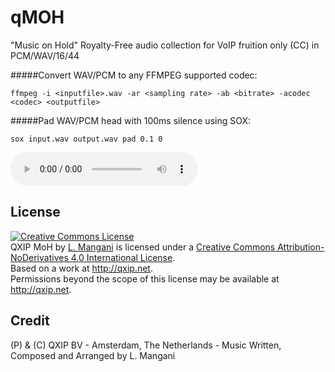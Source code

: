 # qMOH
"Music on Hold" Royalty-Free audio collection for VoIP fruition only (CC) in PCM/WAV/16/44




#####Convert WAV/PCM to any FFMPEG supported codec:
```
ffmpeg -i <inputfile>.wav -ar <sampling rate> -ab <bitrate> -acodec <codec> <outputfile>
```

#####Pad WAV/PCM head with 100ms silence using SOX:
```
sox input.wav output.wav pad 0.1 0
```


<audio controls src="https://github.com/QXIP/qMOH/blob/master/atmospheric/qMOH-bet_on_nervous.wav?raw=true"></audio>

## License

<a rel="license" href="http://creativecommons.org/licenses/by-nd/4.0/"><img alt="Creative Commons License" style="border-width:0" src="https://i.creativecommons.org/l/by-nd/4.0/88x31.png" /></a><br /><span xmlns:dct="http://purl.org/dc/terms/" href="http://purl.org/dc/dcmitype/Sound" property="dct:title" rel="dct:type">QXIP MoH</span> by <a xmlns:cc="http://creativecommons.org/ns#" href="http://qxip.net" property="cc:attributionName" rel="cc:attributionURL">L. Mangani</a> is licensed under a <a rel="license" href="http://creativecommons.org/licenses/by-nd/4.0/">Creative Commons Attribution-NoDerivatives 4.0 International License</a>.<br />Based on a work at <a xmlns:dct="http://purl.org/dc/terms/" href="http://qxip.net" rel="dct:source">http://qxip.net</a>.<br />Permissions beyond the scope of this license may be available at <a xmlns:cc="http://creativecommons.org/ns#" href="http://qxip.net" rel="cc:morePermissions">http://qxip.net</a>.

## Credit 

(P) & (C) QXIP BV - Amsterdam, The Netherlands - Music Written, Composed and Arranged by L. Mangani
